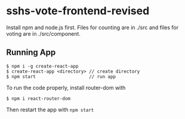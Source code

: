 # sshs-vote-frontend-revised

Install npm and node.js first. Files for counting are in ./src and files for voting are in ./src/component.

## Running App

```shell
$ npm i -g create-react-app    
$ create-react-app <directory> // create directory
$ npm start                    // run app
```
To run the code properly, install router-dom with
```shell
$ npm i react-router-dom
```
Then restart the app with `npm start`
